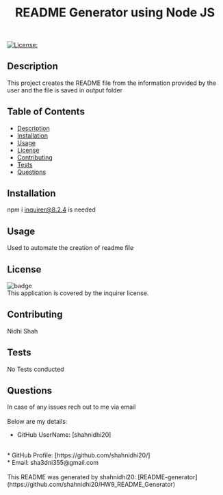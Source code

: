 
  <h1 align="center">README Generator using Node JS</h1>
  <br/>

  [![License:](https://img.shields.io/badge/inquirer-8.2.4-blue)](https://www.npmjs.com/package/inquirer) <br/>

  ## Description
  This project creates the README file from the information provided by the user and the file is saved in output folder

  ## Table of Contents
  - [Description](#description)
  - [Installation](#installation)
  - [Usage](#usage)
  - [License](#license)
  - [Contributing](#contributing)
  - [Tests](#tests)
  - [Questions](#questions)

  ## Installation
  npm i inquirer@8.2.4 is needed

  ## Usage
  Used to automate the creation of readme file

  ## License
  ![badge](https://img.shields.io/badge/license-inquirer-brightgreen)
  <br />
  This application is covered by the inquirer license.   

  ## Contributing
  Nidhi Shah

  ## Tests
  No Tests conducted
  

  ## Questions
  In case of any issues rech out to me via email<br />
  <br />
  Below are my details: 
  <br/>
  * GitHub UserName: [shahnidhi20]
  <br/>
  * GitHub Profile: [https://github.com/shahnidhi20/]
  <br /> 
  * Email: sha3dni355@gmail.com
  <br /><br /> 
  This README was generated by shahnidhi20: [README-generator](https://github.com/shahnidhi20/HW9_README_Generator)


